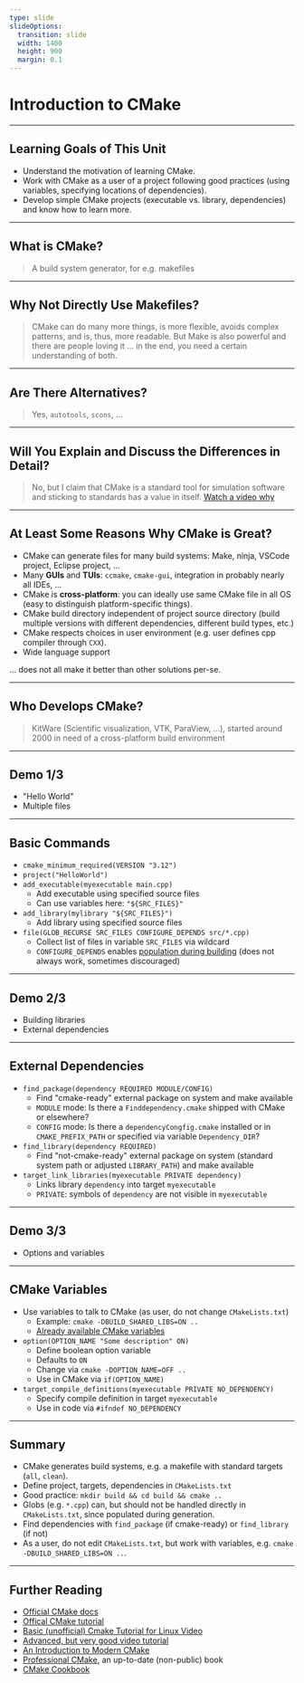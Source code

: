 ```yaml
---
type: slide
slideOptions:
  transition: slide
  width: 1400
  height: 900
  margin: 0.1
---
```


<style>
  .reveal strong {
    font-weight: bold;
    color: orange;
  }
  .reveal p {
    text-align: left;
  }
  .reveal section h1 {
    color: orange;
  }
  .reveal section h2 {
    color: orange;
  }
  .reveal code {
    font-family: 'Ubuntu Mono';
    color: orange;
  }
</style>

# Introduction to CMake

---

## Learning Goals of This Unit

- Understand the motivation of learning CMake.
- Work with CMake as a user of a project following good practices (using variables, specifying locations of dependencies).
- Develop simple CMake projects (executable vs. library, dependencies) and know how to learn more.

---

## What is CMake?

> A build system generator, for e.g. makefiles

---

## Why Not Directly Use Makefiles?

> CMake can do many more things, is more flexible, avoids complex patterns, and is, thus, more readable.
> But Make is also powerful and there are people loving it ... in the end, you need a certain understanding of both.

---

## Are There Alternatives?

> Yes, `autotools`, `scons`, ...

---

## Will You Explain and Discuss the Differences in Detail?

> No, but I claim that CMake is a standard tool for simulation software and sticking to standards has a value in itself. [Watch a video why](https://youtu.be/sBP17HQAQjk)

---

## At Least Some Reasons Why CMake is Great?

- CMake can generate files for many build systems: Make, ninja, VSCode project, Eclipse project, ...
- Many **GUIs** and **TUIs**: `ccmake`, `cmake-gui`, integration in probably nearly all IDEs, ...
- CMake is **cross-platform**: you can ideally use same CMake file in all OS (easy to distinguish platform-specific things).
- CMake build directory independent of project source directory (build multiple versions with different dependencies, different build types,  etc.)
- CMake respects choices in user environment (e.g. user defines cpp compiler through `CXX`).
- Wide language support

... does not all make it better than other solutions per-se.

---

## Who Develops CMake?

> KitWare (Scientific visualization, VTK, ParaView, ...), started around 2000 in need of a cross-platform build environment

---

## Demo 1/3

- "Hello World"
- Multiple files

---

## Basic Commands

- `cmake_minimum_required(VERSION "3.12")`
- `project("HelloWorld")`
- `add_executable(myexecutable main.cpp)`
    - Add executable using specified source files
    - Can use variables here: `"${SRC_FILES}"`
- `add_library(mylibrary "${SRC_FILES}")`
    - Add library using specified source files
- `file(GLOB_RECURSE SRC_FILES CONFIGURE_DEPENDS src/*.cpp)`
    - Collect list of files in variable `SRC_FILES` via wildcard
    - `CONFIGURE_DEPENDS` enables [population during building](https://cmake.org/cmake/help/latest/command/file.html#filesystem) (does not always work, sometimes discouraged)

---

## Demo 2/3

- Building libraries
- External dependencies

---

## External Dependencies

- `find_package(dependency REQUIRED MODULE/CONFIG)`
    - Find "cmake-ready" external package on system and make available
    - `MODULE` mode: Is there a `Finddependency.cmake` shipped with CMake or elsewhere?
    - `CONFIG` mode: Is there a `dependencyCongfig.cmake` installed or in `CMAKE_PREFIX_PATH` or specified via variable `Dependency_DIR`?
- `find_library(dependency REQUIRED)`
    - Find "not-cmake-ready" external package on system (standard system path or adjusted `LIBRARY_PATH`) and make available
- `target_link_libraries(myexecutable PRIVATE dependency)`
    - Links library `dependency` into target `myexecutable`
    - `PRIVATE`: symbols of `dependency` are not visible in `myexecutable`

---

## Demo 3/3

- Options and variables

---

## CMake Variables

- Use variables to talk to CMake (as user, do not change `CMakeLists.txt`)
    - Example: `cmake -DBUILD_SHARED_LIBS=ON ..`
    - [Already available CMake variables](https://cmake.org/cmake/help/latest/manual/cmake-variables.7.html)
- `option(OPTION_NAME "Some description" ON)`
    - Define boolean option variable
    - Defaults to `ON`
    - Change via `cmake -DOPTION_NAME=OFF ..`
    - Use in CMake via `if(OPTION_NAME)`
- `target_compile_definitions(myexecutable PRIVATE NO_DEPENDENCY)`
    - Specify compile definition in target `myexecutable`
    - Use in code via `#ifndef NO_DEPENDENCY`

---

## Summary

- CMake generates build systems, e.g. a makefile with standard targets (`all`, `clean`).
- Define project, targets, dependencies in `CMakeLists.txt`
- Good practice: `mkdir build && cd build && cmake ..`
- Globs (e.g. `*.cpp`) can, but should not be handled directly in `CMakeLists.txt`, since populated during generation.
- Find dependencies with `find_package` (if cmake-ready) or `find_library` (if not)
- As a user, do not edit `CMakeLists.txt`, but work with variables, e.g. `cmake -DBUILD_SHARED_LIBS=ON ..`.

---

## Further Reading

- [Official CMake docs](https://cmake.org/cmake/help/latest/index.html)
- [Offical CMake tutorial](https://cmake.org/cmake/help/latest/guide/tutorial/index.html)
- [Basic (unofficial) Cmake Tutorial for Linux Video](https://www.youtube.com/watch?v=mKZ-i-UfGgQ)
- [Advanced, but very good video tutorial](https://www.youtube.com/watch?v=bsXLMQ6WgIk)
- [An Introduction to Modern CMake](https://cliutils.gitlab.io/modern-cmake/)
- [Professional CMake](https://crascit.com/professional-cmake/), an up-to-date (non-public) book
- [CMake Cookbook](https://github.com/dev-cafe/cmake-cookbook)
